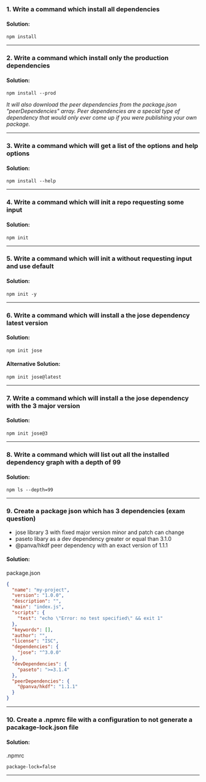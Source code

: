 ### 1. Write a command which install all dependencies

#### Solution:
```shell
npm install
```

---

### 2. Write a command which install only the production dependencies

#### Solution:
```shell
npm install --prod
```
*It will also download the peer dependencies from the package.json "peerDependencies" array.*
*Peer dependencies are a special type of dependency that would only ever come up if you were publishing your own package.*

---

### 3. Write a command which will get a list of the options and help options

#### Solution:
```shell
npm install --help
```

---

### 4. Write a command which will init a repo requesting some input

#### Solution:
```shell
npm init
```

---

### 5. Write a command which will init a without requesting input and use default

#### Solution:
```shell
npm init -y
```

---

### 6. Write a command which will install a the jose dependency latest version

#### Solution:
```shell
npm init jose
```

#### Alternative Solution:
```shell
npm init jose@latest
```

---

### 7. Write a command which will install a the jose dependency with the 3 major version

#### Solution:
```shell
npm init jose@3
```

---

### 8. Write a command which will list out all the installed dependency graph with a depth of 99

#### Solution:
```shell
npm ls --depth=99
```

---

### 9. Create a package json which has 3 dependencies (exam question)
- jose library 3 with fixed major version minor and patch can change
- paseto libary as a dev dependency greater or equal than 3.1.0
- @panva/hkdf peer dependency with an exact version of 1.1.1
#### Solution:
package.json
```json
{
  "name": "my-project",
  "version": "1.0.0",
  "description": "",
  "main": "index.js",
  "scripts": {
    "test": "echo \"Error: no test specified\" && exit 1"
  },
  "keywords": [],
  "author": "",
  "license": "ISC",
  "dependencies": {
    "jose": "^3.0.0"
  },
  "devDependencies": {
    "paseto": ">=3.1.4"
  },
  "peerDependencies": {
    "@panva/hkdf": "1.1.1"
  }
}
```

---

### 10. Create a .npmrc file with a configuration to not generate a pacakage-lock.json file

#### Solution:
.npmrc
```
package-lock=false
```

---